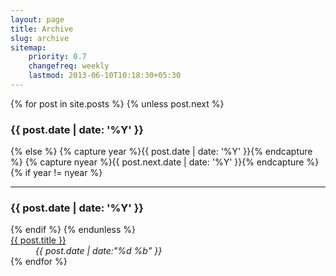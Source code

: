 ```yaml
---
layout: page
title: Archive
slug: archive
sitemap:
    priority: 0.7
    changefreq: weekly
    lastmod: 2013-06-10T10:18:30+05:30
---
```

<div class="grid__item one-whole">
{% for post in site.posts %}
{% unless post.next %}
<h3>{{ post.date | date: '%Y' }}</h3>
<dl class="split">
{% else %}
{% capture year %}{{ post.date | date: '%Y' }}{% endcapture %}
{% capture nyear %}{{ post.next.date | date: '%Y' }}{% endcapture %}
{% if year != nyear %}
</dl>
<hr class="rule rule--dashed" />
<h3>{{ post.date | date: '%Y' }}</h3>
<dl class="split">
{% endif %}
{% endunless %}
<dt class="split__title"><a href="{{ post.url }}">{{ post.title }}</a></dt>
<dd class="split__detail"><em>{{ post.date | date:"%d %b" }}</em></dd>
{% endfor %}
</dl>
</div>